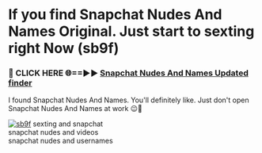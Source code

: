 # If you find Snapchat Nudes And Names Original. Just start to sexting right Now (sb9f)

<h3>🔴 CLICK HERE 🌐==►► <a href="https://tinyurl.com/mtbk5fxa" rel="nofollow">Snapchat Nudes And Names Updated finder</a></h3>

I found Snapchat Nudes And Names. You'll definitely like. Just don't open Snapchat Nudes And Names at work 😉💬

[![sb9f](https://i.imgur.com/Q8WKrnY.jpeg)](https://tinyurl.com/mtbk5fxa)
sexting and snapchat<br>
snapchat nudes and videos<br>
snapchat nudes and usernames